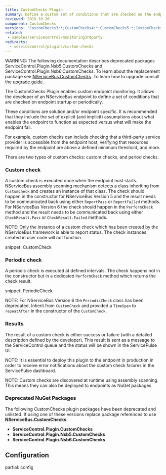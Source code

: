 ```yaml
---
title: CustomChecks Plugin
summary: Define a custom set of conditions that are checked on the endpoint.
reviewed: 2019-10-28
component: CustomChecks
versions: 'CustomChecks3:*;CustomChecks4:*;CustomChecks5:*;CustomChecks6:*'
related:
 - samples/servicecontrol/monitoring3rdparty
redirects:
  - servicecontrol/plugins/custom-checks
---
```


WARNING: The following documentation describes deprecated packages ServiceControl.Plugin.Nsb5.CustomChecks and ServiceControl.Plugin.Nsb6.CustomChecks. To learn about the replacement package see [NServiceBus.CustomChecks](/monitoring/custom-checks). To learn how to upgrade consult the [upgrade guide](/nservicebus/upgrades/nservicebus.customchecks.md).

The CustomChecks Plugin enables custom endpoint monitoring. It allows the developer of an NServiceBus endpoint to define a set of conditions that are checked on endpoint startup or periodically.

These conditions are solution and/or endpoint specific. It is recommended that they include the set of explicit (and implicit) assumptions about what enables the endpoint to function as expected versus what will make the endpoint fail.

For example, custom checks can include checking that a third-party service provider is accessible from the endpoint host, verifying that resources required by the endpoint are above a defined minimum threshold, and more.

There are two types of custom checks: custom checks, and period checks.


### Custom check

A custom check is executed once when the endpoint host starts. NServiceBus assembly scanning mechanism detects a class inheriting from `CustomCheck` and creates an instance of that class. The check should happen in the constructor for NServiceBus Version 5 and the result needs to be communicated back using either `ReportPass` or `ReportFailed` methods. For NServiceBus Version 6 the check should happen in the `PerformCheck` method and the result needs to be communicated back using either `CheckResult.Pass` or `CheckResult.Failed` methods.

NOTE: Only the instance of a custom check which has been created by the NServiceBus framework is able to report status. The check instances created in user code will not function.

snippet: CustomCheck


### Periodic check

A periodic check is executed at defined intervals. The check happens not in the constructor but in a dedicated `PerformCheck` method which returns the check result.

snippet: PeriodicCheck

NOTE: For NServiceBus Version 6 the `PeriodicCheck` class has been deprecated. Inherit from `CustomCheck` and provided a `TimeSpan` to `repeatAfter` in the constructor of the `CustomCheck`.


### Results

The result of a custom check is either success or failure (with a detailed description defined by the developer). This result is sent as a message to the ServiceControl queue and the status will be shown in the ServicePulse UI.

NOTE: It is essential to deploy this plugin to the endpoint in production in order to receive error notifications about the custom check failures in the ServicePulse dashboard.

NOTE: Custom checks are discovered at runtime using assembly scanning. This means they can also be deployed to endpoints as NuGet packages.


### Deprecated NuGet Packages

The following CustomChecks plugin packages have been deprecated and unlisted. If using one of these versions replace package references to use **NServiceBus.CustomChecks**.

- **ServiceControl.Plugin.CustomChecks**
- **ServiceControl.Plugin.Nsb5.CustomChecks**
- **ServiceControl.Plugin.Nsb6.CustomChecks**


## Configuration

partial: config
